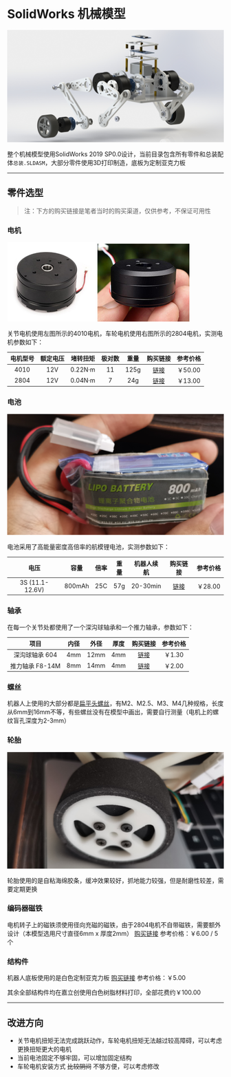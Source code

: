 # SolidWorks 机械模型

![爆炸图](readme-img/explode.jpg)

整个机械模型使用SolidWorks 2019 SP0.0设计，当前目录包含所有零件和总装配体`总装.SLDASM`，大部分零件使用3D打印制造，底板为定制亚克力板

---

## 零件选型

> 注：下方的购买链接是笔者当时的购买渠道，仅供参考，不保证可用性

### 电机

![4010](readme-img/4010.png) ![2804](readme-img/2804.png)

关节电机使用左图所示的4010电机，车轮电机使用右图所示的2804电机，实测电机参数如下：

| 电机型号 | 额定电压 | 堵转扭矩 | 极对数 | 重量 | 购买链接 | 参考价格 |
| :-----: | :------: | :-----: | :----: | :--: | :------: | :------: |
|  4010   |  12V     | 0.22N·m |   11   | 125g | [链接](https://item.taobao.com/item.htm?spm=a1z09.2.0.0.67002e8djsrWfk&id=661262833408) | ￥50.00 |
|  2804   |  12V     | 0.04N·m |   7    |  24g | [链接](https://item.taobao.com/item.htm?spm=a21n57.1.0.0.54cb523cFK7YX5&id=688692183367) | ￥13.00 |

### 电池

![电池](readme-img/battery.png)

电池采用了高能量密度高倍率的航模锂电池，实测参数如下：

| 电压 | 容量 | 倍率 | 重量 | 机器人续航 | 购买链接 | 参考价格 |
| :--: | :--: | :--: | :--: | :--------: | :------: | :------: |
| 3S (11.1-12.6V) | 800mAh | 25C | 57g | 20-30min | [链接](https://item.taobao.com/item.htm?spm=a1z09.2.0.0.67002e8djsrWfk&id=679306961701) | ￥28.00 | 

### 轴承

在每一个关节处都使用了一个深沟球轴承和一个推力轴承，参数如下：

| 项目 | 内径 | 外径 | 厚度 | 购买链接 | 参考价格 |
| :--: | :--: | :--: | :--: | :------: | :------: |
| 深沟球轴承 604 | 4mm | 12mm| 4mm | [链接](https://item.taobao.com/item.htm?spm=a1z09.2.0.0.67002e8djsrWfk&id=626299304028) | ￥1.30 |
| 推力轴承 F8-14M | 8mm | 14mm | 4mm | [链接](https://item.taobao.com/item.htm?spm=a1z09.2.0.0.67002e8djsrWfk&id=643067962342) | ￥2.00 |

### 螺丝

机器人上使用的大部分都是[扁平头螺丝](https://detail.tmall.com/item.htm?_u=f3m84i7t8421&id=677398679720)，有M2、M2.5、M3、M4几种规格，长度从6mm到16mm不等，有些螺丝没有在模型中画出，需要自行测量（电机上的螺纹盲孔深度为2-3mm）

### 轮胎

![轮胎](readme-img/tire.png)

轮胎使用的是自粘海绵胶条，缓冲效果较好，抓地能力较强，但是耐磨性较差，需要定期更换

### 编码器磁铁

电机转子上的磁铁须使用径向充磁的磁铁，由于2804电机不自带磁铁，需要额外设计（本模型选用尺寸直径6mm x 厚度2mm） [购买链接](https://item.taobao.com/item.htm?spm=a1z09.2.0.0.67002e8dunEQwK&id=596454786426) 参考价格：￥6.00 / 5个

### 结构件

机器人底板使用的是白色定制亚克力板 [购买链接](https://detail.tmall.com/item.htm?_u=f3m84i7t207c&id=667937893428) 参考价格：￥5.00

其余全部结构件均在嘉立创使用白色树脂材料打印，全部花费约￥100.00

---

## 改进方向

- 关节电机扭矩无法完成跳跃动作，车轮电机扭矩无法越过较高障碍，可以考虑更换扭矩更大的电机
- 当前电池固定不够牢固，可以增加固定结构
- 车轮电机安装方式 ~~比较阴间~~ 不够方便，可以考虑修改
